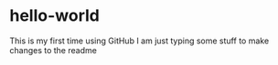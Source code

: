 # hello-world
This is my first time using GitHub
I am just typing some stuff to make changes to the readme

